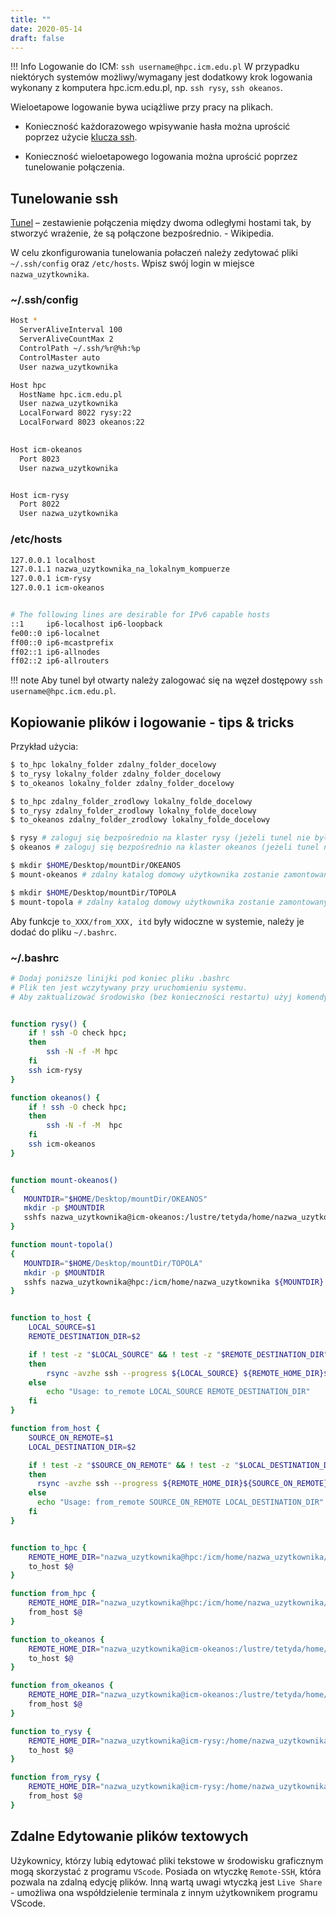 ```yaml
---
title: ""
date: 2020-05-14
draft: false
--- 
```


!!! Info
    Logowanie do ICM: `ssh username@hpc.icm.edu.pl`
    W przypadku niektórych systemów możliwy/wymagany jest dodatkowy krok logowania wykonany z komputera hpc.icm.edu.pl, np. `ssh rysy`, `ssh okeanos`.

Wieloetapowe logowanie bywa uciążliwe przy pracy na plikach.

- Konieczność każdorazowego wpisywanie hasła można uprościć poprzez użycie [klucza ssh](ssh_intro.md).

- Konieczność wieloetapowego logowania można uprościć poprzez tunelowanie połączenia.

## Tunelowanie ssh

[Tunel](https://pl.wikipedia.org/wiki/Tunel_(informatyka)) – zestawienie połączenia między dwoma odległymi hostami tak, by stworzyć wrażenie, że są połączone bezpośrednio. - Wikipedia.

W celu zkonfigurowania tunelowania połaczeń należy zedytować pliki `~/.ssh/config` oraz `/etc/hosts`.
Wpisz swój login w miejsce `nazwa_uzytkownika`.

### ~/.ssh/config

```.sh
Host *
  ServerAliveInterval 100
  ServerAliveCountMax 2
  ControlPath ~/.ssh/%r@%h:%p
  ControlMaster auto
  User nazwa_uzytkownika

Host hpc
  HostName hpc.icm.edu.pl
  User nazwa_uzytkownika
  LocalForward 8022 rysy:22
  LocalForward 8023 okeanos:22
  

Host icm-okeanos
  Port 8023
  User nazwa_uzytkownika


Host icm-rysy
  Port 8022
  User nazwa_uzytkownika
```

### /etc/hosts

```.sh
127.0.0.1 localhost
127.0.1.1 nazwa_uzytkownika_na_lokalnym_kompuerze
127.0.0.1 icm-rysy
127.0.0.1 icm-okeanos


# The following lines are desirable for IPv6 capable hosts
::1     ip6-localhost ip6-loopback
fe00::0 ip6-localnet
ff00::0 ip6-mcastprefix
ff02::1 ip6-allnodes
ff02::2 ip6-allrouters
```

!!! note
    Aby tunel był otwarty należy zalogować się na węzeł dostępowy  `ssh username@hpc.icm.edu.pl`.

## Kopiowanie plików i logowanie - tips & tricks

Przykład użycia:

```.sh
$ to_hpc lokalny_folder zdalny_folder_docelowy
$ to_rysy lokalny_folder zdalny_folder_docelowy
$ to_okeanos lokalny_folder zdalny_folder_docelowy

$ to_hpc zdalny_folder_zrodlowy lokalny_folde_docelowy
$ to_rysy zdalny_folder_zrodlowy lokalny_folde_docelowy
$ to_okeanos zdalny_folder_zrodlowy lokalny_folde_docelowy

$ rysy # zaloguj się bezpośrednio na klaster rysy (jeżeli tunel nie był wcześniej otwarty, to funkcja zrobi to automatycznie).
$ okeanos # zaloguj się bezpośrednio na klaster okeanos (jeżeli tunel nie był wcześniej otwarty, to funkcja zrobi to automatycznie).

$ mkdir $HOME/Desktop/mountDir/OKEANOS
$ mount-okeanos # zdalny katalog domowy użytkownika zostanie zamontowany pod $HOME/Desktop/mountDir/OKEANOS

$ mkdir $HOME/Desktop/mountDir/TOPOLA
$ mount-topola # zdalny katalog domowy użytkownika zostanie zamontowany pod $HOME/Desktop/mountDir/TOPOLA
```

Aby funkcje `to_XXX/from_XXX, itd` były widoczne w systemie, należy je dodać do pliku `~/.bashrc`.

### ~/.bashrc

```.sh
# Dodaj poniższe linijki pod koniec pliku .bashrc
# Plik ten jest wczytywany przy uruchomieniu systemu.
# Aby zaktualizować środowisko (bez konieczności restartu) użyj komendy $source .bashrc


function rysy() {
    if ! ssh -O check hpc;
    then
        ssh -N -f -M hpc
    fi
    ssh icm-rysy
}

function okeanos() {
    if ! ssh -O check hpc;
    then
        ssh -N -f -M  hpc
    fi
    ssh icm-okeanos
}


function mount-okeanos()
{
   MOUNTDIR="$HOME/Desktop/mountDir/OKEANOS"
   mkdir -p $MOUNTDIR
   sshfs nazwa_uzytkownika@icm-okeanos:/lustre/tetyda/home/nazwa_uzytkownika ${MOUNTDIR}
}

function mount-topola()
{
   MOUNTDIR="$HOME/Desktop/mountDir/TOPOLA"
   mkdir -p $MOUNTDIR
   sshfs nazwa_uzytkownika@hpc:/icm/home/nazwa_uzytkownika ${MOUNTDIR}
}


function to_host {
    LOCAL_SOURCE=$1
    REMOTE_DESTINATION_DIR=$2

    if ! test -z "$LOCAL_SOURCE" && ! test -z "$REMOTE_DESTINATION_DIR"
    then
        rsync -avzhe ssh --progress ${LOCAL_SOURCE} ${REMOTE_HOME_DIR}${REMOTE_DESTINATION_DIR}
    else
        echo "Usage: to_remote LOCAL_SOURCE REMOTE_DESTINATION_DIR"
    fi
}

function from_host {
    SOURCE_ON_REMOTE=$1
    LOCAL_DESTINATION_DIR=$2

    if ! test -z "$SOURCE_ON_REMOTE" && ! test -z "$LOCAL_DESTINATION_DIR"
    then
      rsync -avzhe ssh --progress ${REMOTE_HOME_DIR}${SOURCE_ON_REMOTE} ${LOCAL_DESTINATION_DIR}
    else
      echo "Usage: from_remote SOURCE_ON_REMOTE LOCAL_DESTINATION_DIR"
    fi
}


function to_hpc {
    REMOTE_HOME_DIR="nazwa_uzytkownika@hpc:/icm/home/nazwa_uzytkownika/"
    to_host $@
}

function from_hpc {
    REMOTE_HOME_DIR="nazwa_uzytkownika@hpc:/icm/home/nazwa_uzytkownika/"
    from_host $@
}

function to_okeanos {
    REMOTE_HOME_DIR="nazwa_uzytkownika@icm-okeanos:/lustre/tetyda/home/nazwa_uzytkownika/"
    to_host $@
}

function from_okeanos {
    REMOTE_HOME_DIR="nazwa_uzytkownika@icm-okeanos:/lustre/tetyda/home/nazwa_uzytkownika/"
    from_host $@
}

function to_rysy {
    REMOTE_HOME_DIR="nazwa_uzytkownika@icm-rysy:/home/nazwa_uzytkownika/"
    to_host $@
}

function from_rysy {
    REMOTE_HOME_DIR="nazwa_uzytkownika@icm-rysy:/home/nazwa_uzytkownika/"
    from_host $@
}
```

## Zdalne Edytowanie plików textowych

Użykownicy, którzy lubią edytować pliki tekstowe w środowisku graficznym mogą skorzystać z programu `VScode`.
Posiada on wtyczkę `Remote-SSH`, która pozwala na zdalną edycję plików.
Inną wartą uwagi wtyczką jest `Live Share` - umożliwa ona współdzielenie terminala z innym użytkownikem programu VScode.

